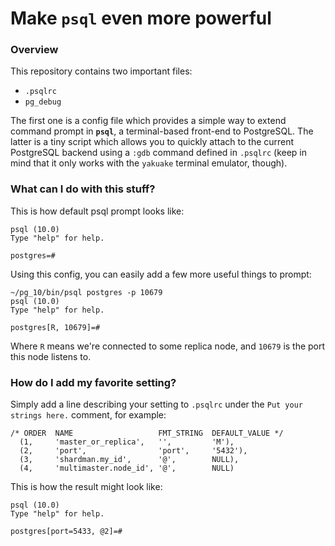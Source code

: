 # Make `psql` even more powerful

### Overview

This repository contains two important files:
* `.psqlrc`
* `pg_debug`

The first one is a config file which provides a simple way to extend command prompt in	**`psql`**,
a terminal-based front-end to PostgreSQL. The latter is a tiny script which allows you to quickly
attach to the current PostgreSQL backend using a `:gdb` command defined in `.psqlrc`
(keep in mind that it only works with the `yakuake` terminal emulator, though).

### What can I do with this stuff?

This is how default psql prompt looks like:

```
psql (10.0)
Type "help" for help.

postgres=#
```

Using this config, you can easily add a few more useful things to prompt:

```
~/pg_10/bin/psql postgres -p 10679
psql (10.0)
Type "help" for help.

postgres[R, 10679]=#
```

Where `R` means we're connected to some replica node, and `10679` is the port this node listens to.

### How do I add my favorite setting?

Simply add a line describing your setting to `.psqlrc` under the `Put your strings here.` comment, for example:

```plpgsql
/* ORDER  NAME                   FMT_STRING  DEFAULT_VALUE */
  (1,     'master_or_replica',   '',         'M'),
  (2,     'port',                'port',     '5432'),
  (3,     'shardman.my_id',      '@',        NULL),
  (4,     'multimaster.node_id', '@',        NULL)
```

This is how the result might look like:

```
psql (10.0)
Type "help" for help.

postgres[port=5433, @2]=#
```
